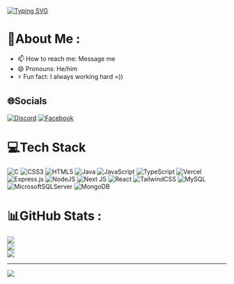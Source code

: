 [![Typing SVG](https://readme-typing-svg.herokuapp.com/?font=Righteous&color=eae1f5&size=60&center=true&vCenter=true&width=1000&height=100&lines=Hello+%F0%9F%91%8B+My+name+is+Lương+Tuấn.;Nice+to+meet+you)](https://github.com/CodingAce123)

# 💫About Me :
- 📫 How to reach me: Message me 
- 😄 Pronouns: He/him 
- ⚡ Fun fact: I always working hard =)) 

## 🌐Socials
[![Discord](https://img.shields.io/badge/Discord-%237289DA.svg?logo=discord&logoColor=white)](htttps://discord.gg/_luongtuan) [![Facebook](https://img.shields.io/badge/Facebook-%231877F2.svg?logo=Facebook&logoColor=white)](https://facebook.com/Tunn38) 

# 💻Tech Stack
![C](https://img.shields.io/badge/c-%2300599C.svg?style=for-the-badge&logo=c&logoColor=white) ![CSS3](https://img.shields.io/badge/css3-%231572B6.svg?style=for-the-badge&logo=css3&logoColor=white) ![HTML5](https://img.shields.io/badge/html5-%23E34F26.svg?style=for-the-badge&logo=html5&logoColor=white) ![Java](https://img.shields.io/badge/java-%23ED8B00.svg?style=for-the-badge&logo=java&logoColor=white) ![JavaScript](https://img.shields.io/badge/javascript-%23323330.svg?style=for-the-badge&logo=javascript&logoColor=%23F7DF1E) ![TypeScript](https://img.shields.io/badge/typescript-%23007ACC.svg?style=for-the-badge&logo=typescript&logoColor=white) ![Vercel](https://img.shields.io/badge/vercel-%23000000.svg?style=for-the-badge&logo=vercel&logoColor=white) ![Express.js](https://img.shields.io/badge/express.js-%23404d59.svg?style=for-the-badge&logo=express&logoColor=%2361DAFB) ![NodeJS](https://img.shields.io/badge/node.js-6DA55F?style=for-the-badge&logo=node.js&logoColor=white) ![Next JS](https://img.shields.io/badge/Next-black?style=for-the-badge&logo=next.js&logoColor=white) ![React](https://img.shields.io/badge/react-%2320232a.svg?style=for-the-badge&logo=react&logoColor=%2361DAFB) ![TailwindCSS](https://img.shields.io/badge/tailwindcss-%2338B2AC.svg?style=for-the-badge&logo=tailwind-css&logoColor=white) ![MySQL](https://img.shields.io/badge/mysql-%2300f.svg?style=for-the-badge&logo=mysql&logoColor=white) ![MicrosoftSQLServer](https://img.shields.io/badge/Microsoft%20SQL%20Sever-CC2927?style=for-the-badge&logo=microsoft%20sql%20server&logoColor=white) ![MongoDB](https://img.shields.io/badge/MongoDB-%234ea94b.svg?style=for-the-badge&logo=mongodb&logoColor=white)
# 📊GitHub Stats :
![](https://github-readme-stats.vercel.app/api?username=TuanChill&theme=default&hide_border=false&include_all_commits=false&count_private=false)<br/>
![](https://github-readme-streak-stats.herokuapp.com/?user=TuanChill&theme=default&hide_border=false)<br/>
![](https://github-readme-stats.vercel.app/api/top-langs/?username=TuanChill&theme=default&hide_border=false&include_all_commits=false&count_private=false&layout=compact)

---
[![](https://visitcount.itsvg.in/api?id=TuanChill&icon=0&color=0)](https://visitcount.itsvg.in)
